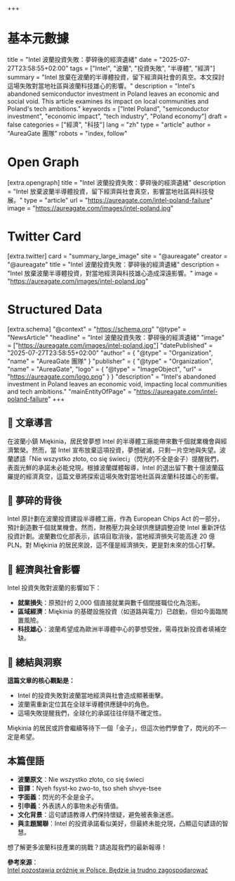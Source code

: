 +++
# 基本元數據
title = "Intel 波蘭投資失敗：夢碎後的經濟遺緒"
date = "2025-07-27T23:58:55+02:00"
tags = ["Intel", "波蘭", "投資失敗", "半導體", "經濟"]
summary = "Intel 放棄在波蘭的半導體投資，留下經濟與社會的真空。本文探討這場失敗對當地社區與波蘭科技雄心的影響。"
description = "Intel's abandoned semiconductor investment in Poland leaves an economic and social void. This article examines its impact on local communities and Poland's tech ambitions."
keywords = ["Intel Poland", "semiconductor investment", "economic impact", "tech industry", "Poland economy"]
draft = false
categories = ["經濟", "科技"]
lang = "zh"
type = "article"
author = "AureaGate 團隊"
robots = "index, follow"

# Open Graph
[extra.opengraph]
title = "Intel 波蘭投資失敗：夢碎後的經濟遺緒"
description = "Intel 放棄波蘭半導體投資，留下經濟與社會真空，影響當地社區與科技發展。"
type = "article"
url = "https://aureagate.com/intel-poland-failure"
image = "https://aureagate.com/images/intel-poland.jpg"

# Twitter Card
[extra.twitter]
card = "summary_large_image"
site = "@aureagate"
creator = "@aureagate"
title = "Intel 波蘭投資失敗：夢碎後的經濟遺緒"
description = "Intel 放棄波蘭半導體投資，對當地經濟與科技雄心造成深遠影響。"
image = "https://aureagate.com/images/intel-poland.jpg"

# Structured Data
[extra.schema]
"@context" = "https://schema.org"
"@type" = "NewsArticle"
"headline" = "Intel 波蘭投資失敗：夢碎後的經濟遺緒"
"image" = ["https://aureagate.com/images/intel-poland.jpg"]
"datePublished" = "2025-07-27T23:58:55+02:00"
"author" = { "@type" = "Organization", "name" = "AureaGate 團隊" }
"publisher" = { "@type" = "Organization", "name" = "AureaGate", "logo" = { "@type" = "ImageObject", "url" = "https://aureagate.com/logo.png" } }
"description" = "Intel's abandoned investment in Poland leaves an economic void, impacting local communities and tech ambitions."
"mainEntityOfPage" = "https://aureagate.com/intel-poland-failure"
+++


## 🧭 文章導言
在波蘭小鎮 Miękinia，居民曾夢想 Intel 的半導體工廠能帶來數千個就業機會與經濟繁榮。然而，當 Intel 宣布放棄這項投資，夢想破滅，只剩一片空地與失望。波蘭諺語「Nie wszystko złoto, co się świeci」（閃光的不全是金子）提醒我們，表面光鮮的承諾未必能兌現。根據波蘭媒體報導，Intel 的退出留下數十億波蘭茲羅提的經濟真空，這篇文章將探索這場失敗對當地社區與波蘭科技雄心的影響。

## 📌 夢碎的背後
Intel 原計劃在波蘭投資建設半導體工廠，作為 European Chips Act 的一部分，預計創造數千個就業機會。然而，財務壓力與全球供應鏈調整迫使 Intel 重新評估投資計劃。波蘭數位化部表示，該項目取消後，當地經濟損失可能高達 20 億 PLN。對 Miękinia 的居民來說，這不僅是經濟損失，更是對未來的信心打擊。

## 📌 經濟與社會影響
Intel 投資失敗對波蘭的影響如下：

- **就業損失**：原預計的 2,000 個直接就業與數千個間接職位化為泡影。
- **區域經濟**：Miękinia 的基礎設施投資（如道路與電力）已啟動，但如今面臨閒置風險。
- **科技雄心**：波蘭希望成為歐洲半導體中心的夢想受挫，需尋找新投資者填補空缺。

## 💬 總結與洞察
**這篇文章的核心觀點是：**
- Intel 的投資失敗對波蘭當地經濟與社會造成顯著衝擊。
- 波蘭需重新定位其在全球半導體供應鏈中的角色。
- 這場失敗提醒我們，全球化的承諾往往伴隨不確定性。

Miękinia 的居民或許會繼續等待下一個「金子」，但這次他們學會了，閃光的不一定是希望。

## 本篇俚語
- **波蘭原文**：Nie wszystko złoto, co się świeci  
- **音譯**：Nyeh fsyst-ko zwo-to, tso sheh shvye-tsee  
- **字面義**：閃光的不全是金子。  
- **引申義**：外表誘人的事物未必有價值。  
- **文化背景**：這句諺語教導人們保持懷疑，避免被表象迷惑。  
- **與主題關聯**：Intel 的投資承諾看似美好，但最終未能兌現，凸顯這句諺語的智慧。


想了解更多波蘭科技產業的挑戰？請追蹤我們的最新報導！

**參考來源**：  
[Intel pozostawia próżnię w Polsce. Będzie ją trudno zagospodarować](https://www.wnp.pl/rynki/intel-pozostawia-proznie-w-polsce-bedzie-ja-trudno-zagospodarowac,968459.html)